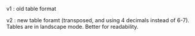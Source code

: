 v1 : old table format

v2 : new table foramt (transposed, and using 4 decimals instead of 6-7). Tables are in landscape mode. Better for readability.
